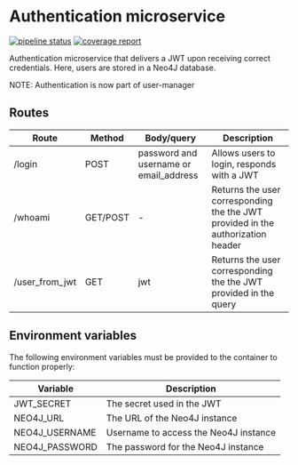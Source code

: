 # Authentication microservice

[![pipeline status](https://gitlab.com/moreillon_k8s/authentication/badges/master/pipeline.svg)](https://gitlab.com/moreillon_k8s/authentication)
[![coverage report](https://gitlab.com/moreillon_k8s/authentication/badges/master/coverage.svg)](https://gitlab.com/moreillon_k8s/authentication)


Authentication microservice that delivers a JWT upon receiving correct credentials.
Here, users are stored in a Neo4J database.

NOTE: Authentication is now part of user-manager

## Routes

| Route | Method | Body/query | Description |
| --- | --- | --- | --- |
| /login | POST | password and username or email_address | Allows users to login, responds with a JWT |
| /whoami | GET/POST | - | Returns the user corresponding the the JWT provided in the authorization header |
| /user_from_jwt | GET | jwt | Returns the user corresponding the the JWT provided in the query |


## Environment variables
The following environment variables must be provided to the container to function properly:

| Variable | Description |
| --- | --- |
| JWT_SECRET | The secret used in the JWT |
| NEO4J_URL| The URL of the Neo4J instance |
| NEO4J_USERNAME| Username to access the Neo4J instance |
| NEO4J_PASSWORD | The password for the Neo4J instance |
